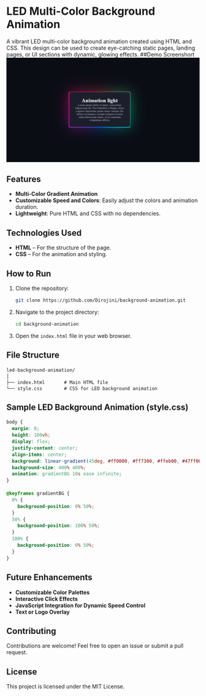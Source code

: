 # LED Multi-Color Background Animation

A vibrant LED multi-color background animation created using HTML and CSS. This design can be used to create eye-catching static pages, landing pages, or UI sections with dynamic, glowing effects.
##Demo Screenshort
![backgroundani](https://github.com/Dirojini/background-animation/blob/72532a73947b33d507adcfed09becde3a2af9dbf/Screenshot%202024-12-24%20123625.png)
## Features

- **Multi-Color Gradient Animation**
- **Customizable Speed and Colors**: Easily adjust the colors and animation duration.
- **Lightweight**: Pure HTML and CSS with no dependencies.

## Technologies Used

- **HTML** – For the structure of the page.
- **CSS** – For the animation and styling.

## How to Run

1. Clone the repository:
   ```bash
   git clone https://github.com/Dirojini/background-animation.git
   ```
2. Navigate to the project directory:
   ```bash
   cd background-animation
   ```
3. Open the `index.html` file in your web browser.

## File Structure

```
led-background-animation/
│
├── index.html       # Main HTML file
└── style.css        # CSS for LED background animation
```

## Sample LED Background Animation (style.css)

```css
body {
  margin: 0;
  height: 100vh;
  display: flex;
  justify-content: center;
  align-items: center;
  background: linear-gradient(45deg, #ff0000, #ff7300, #ffeb00, #47ff00, #00ffee, #2b65ff, #8000ff);
  background-size: 400% 400%;
  animation: gradientBG 10s ease infinite;
}

@keyframes gradientBG {
  0% {
    background-position: 0% 50%;
  }
  50% {
    background-position: 100% 50%;
  }
  100% {
    background-position: 0% 50%;
  }
}
```


## Future Enhancements

- **Customizable Color Palettes**
- **Interactive Click Effects**
- **JavaScript Integration for Dynamic Speed Control**
- **Text or Logo Overlay**

## Contributing

Contributions are welcome! Feel free to open an issue or submit a pull request.

## License

This project is licensed under the MIT License.

